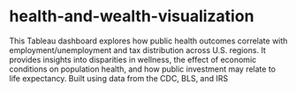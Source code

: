 # health-and-wealth-visualization
This Tableau dashboard explores how public health outcomes correlate with employment/unemployment and tax distribution across U.S. regions. It provides insights into disparities in wellness, the effect of economic conditions on population health, and how public investment may relate to life expectancy. Built using data from the CDC, BLS, and IRS

